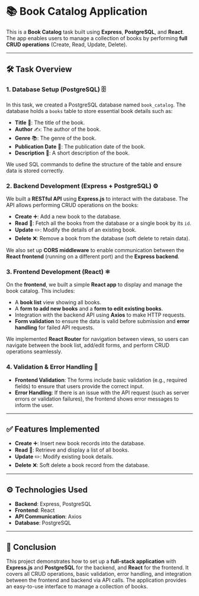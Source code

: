 # 📚 **Book Catalog Application**

This is a **Book Catalog** task built using **Express**, **PostgreSQL**, and **React**. The app enables users to manage a collection of books by performing **full CRUD operations** (Create, Read, Update, Delete).

---

## 🛠 **Task Overview**

### 1. **Database Setup (PostgreSQL) 🗄**

In this task, we created a PostgreSQL database named `book_catalog`. The database holds a `books` table to store essential book details such as:

- **Title** 📖: The title of the book.
- **Author** ✍️: The author of the book.
- **Genre** 📚: The genre of the book.
- **Publication Date** 📅: The publication date of the book.
- **Description** 📝: A short description of the book.

We used SQL commands to define the structure of the table and ensure data is stored correctly.

### 2. **Backend Development (Express + PostgreSQL) ⚙️**

We built a **RESTful API** using **Express.js** to interact with the database. The API allows performing CRUD operations on the books:

- **Create** ➕: Add a new book to the database.
- **Read** 👀: Fetch all the books from the database or a single book by its `id`.
- **Update** ✏️: Modify the details of an existing book.
- **Delete** ❌: Remove a book from the database (soft delete to retain data).

We also set up **CORS middleware** to enable communication between the **React frontend** (running on a different port) and the **Express backend**.

### 3. **Frontend Development (React) ⚛️**

On the **frontend**, we built a simple **React app** to display and manage the book catalog. This includes:

- A **book list** view showing all books.
- A **form to add new books** and a **form to edit existing books**.
- Integration with the backend API using **Axios** to make HTTP requests.
- **Form validation** to ensure the data is valid before submission and **error handling** for failed API requests.

We implemented **React Router** for navigation between views, so users can navigate between the book list, add/edit forms, and perform CRUD operations seamlessly.

### 4. **Validation & Error Handling 🚫**

- **Frontend Validation**: The forms include basic validation (e.g., required fields) to ensure that users provide the correct input.
- **Error Handling**: If there is an issue with the API request (such as server errors or validation failures), the frontend shows error messages to inform the user.

---

## ✅ **Features Implemented**

- **Create** ➕: Insert new book records into the database.
- **Read** 👀: Retrieve and display a list of all books.
- **Update** ✏️: Modify existing book details.
- **Delete** ❌: Soft delete a book record from the database.

---

## ⚙️ **Technologies Used**

- **Backend**: Express, PostgreSQL
- **Frontend**: React
- **API Communication**: Axios
- **Database**: PostgreSQL

---

## 🏁 **Conclusion**

This project demonstrates how to set up a **full-stack application** with **Express.js** and **PostgreSQL** for the backend, and **React** for the frontend. It covers all CRUD operations, basic validation, error handling, and integration between the frontend and backend via API calls. The application provides an easy-to-use interface to manage a collection of books.
